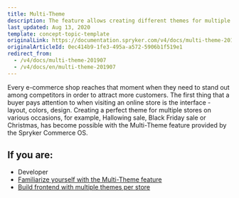 ```yaml
---
title: Multi-Theme
description: The feature allows creating different themes for multiple stores on various occasions to attract customers' attention.
last_updated: Aug 13, 2020
template: concept-topic-template
originalLink: https://documentation.spryker.com/v4/docs/multi-theme-201907
originalArticleId: 0ec414b9-1fe3-495a-a572-5906b1f519e1
redirect_from:
  - /v4/docs/multi-theme-201907
  - /v4/docs/en/multi-theme-201907
---
```


Every e-commerce shop reaches that moment when they need to stand out among competitors in order to attract more customers. The first thing that a buyer pays attention to when visiting an online store is the interface - layout, colors, design. Creating a perfect theme for multiple stores on various occasions, for example, Hallowing sale, Black Friday sale or Christmas, has become possible with the Multi-Theme feature provided by the Spryker Commerce OS.

## If you are:

<div class="mr-container">
    <div class="mr-list-container">
        <!-- col1 -->
        <div class="mr-col">
            <ul class="mr-list mr-list-green">
                <li class="mr-title">Developer</li>
                <li><a href="https://documentation.spryker.com/v4/docs/multi-theme-feature-overview-201907" class="mr-link">Familiarize yourself with the Multi-Theme feature</a></li>
                <li><a href="https://documentation.spryker.com/v4/docs/frontend-builder-for-yves" class="mr-link">Build frontend with multiple themes per store</a></li> 
            </ul>
        </div>
        </div>
</div>
